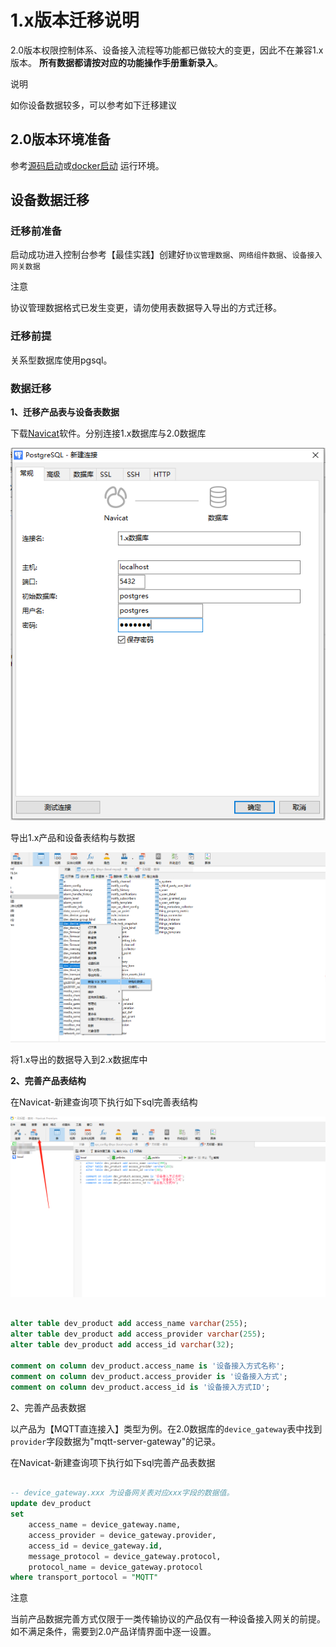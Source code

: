 # 1.x版本迁移说明

2.0版本权限控制体系、设备接入流程等功能都已做较大的变更，因此不在兼容1.x版本。 **所有数据都请按对应的功能操作手册重新录入**。


<div class='explanation primary'>
  <p class='explanation-title-warp'>
    <span class='iconfont icon-bangzhu explanation-icon'></span>
    <span class='explanation-title font-weight'>说明</span>
  </p>

如你设备数据较多，可以参考如下迁移建议

</div>


## 2.0版本环境准备

参考[源码启动](/install-deployment/start-with-source.html)或[docker启动](/install-deployment/docker-start.html) 运行环境。

## 设备数据迁移

### 迁移前准备

启动成功进入控制台参考【最佳实践】创建好`协议管理数据`、`网络组件数据`、`设备接入网关数据`

<div class='explanation warning'>
  <p class='explanation-title-warp'>
    <span class='iconfont icon-jinggao explanation-icon'></span>
    <span class='explanation-title font-weight'>注意</span>
  </p>

协议管理数据格式已发生变更，请勿使用表数据导入导出的方式迁移。

</div>

### 迁移前提

关系型数据库使用pgsql。


### 数据迁移

**1、迁移产品表与设备表数据**

下载[Navicat](https://navicat.com/en/)软件。分别连接1.x数据库与2.0数据库

![数据库连接](./img/database-connect.png)

导出1.x产品和设备表结构与数据

![表数据导出](./img/table-export1.png)

将1.x导出的数据导入到2.x数据库中

**2、完善产品表结构**

在Navicat-新建查询项下执行如下sql完善表结构

![sql执行](./img/sql-exec1.png)

```sql

alter table dev_product add access_name varchar(255);
alter table dev_product add access_provider varchar(255);
alter table dev_product add access_id varchar(32);

comment on column dev_product.access_name is '设备接入方式名称';
comment on column dev_product.access_provider is '设备接入方式';
comment on column dev_product.access_id is '设备接入方式ID';

```

2、完善产品表数据

以产品为【MQTT直连接入】类型为例。在2.0数据库的`device_gateway`表中找到`provider`字段数据为"mqtt-server-gateway"的记录。

在Navicat-新建查询项下执行如下sql完善产品表数据

```sql

-- device_gateway.xxx 为设备网关表对应xxx字段的数据值。
update dev_product 
set 
    access_name = device_gateway.name,
    access_provider = device_gateway.provider,
    access_id = device_gateway.id,
    message_protocol = device_gateway.protocol,
    protocol_name = device_gateway.protocol
where transport_portocol = "MQTT"
```

<div class='explanation warning'>
  <p class='explanation-title-warp'>
    <span class='iconfont icon-jinggao explanation-icon'></span>
    <span class='explanation-title font-weight'>注意</span>
  </p>

当前产品数据完善方式仅限于一类传输协议的产品仅有一种设备接入网关的前提。如不满足条件，需要到2.0产品详情界面中逐一设置。

</div>